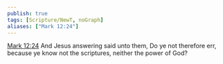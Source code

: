 ```yaml
---
publish: true
tags: [Scripture/NewT, noGraph]
aliases: ["Mark 12:24"]
---
```

[Mark 12:24](https://churchofjesuschrist.org/study/scriptures/nt/mark/12?lang=eng&id=p24#p24) And Jesus answering said unto them, Do ye not therefore err, because ye know not the scriptures, neither the power of God?
